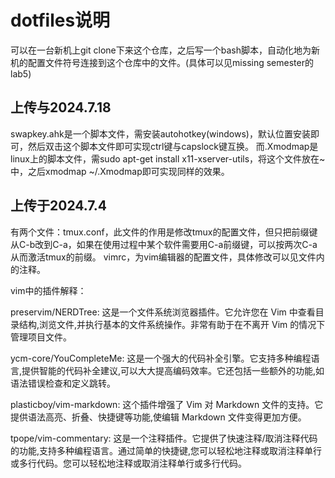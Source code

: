 # dotfiles说明
可以在一台新机上git clone下来这个仓库，之后写一个bash脚本，自动化地为新机的配置文件符号连接到这个仓库中的文件。(具体可以见missing semester的lab5)

## 上传与2024.7.18
swapkey.ahk是一个脚本文件，需安装autohotkey(windows)，默认位置安装即可，然后双击这个脚本文件即可实现ctrl键与capslock键互换。
而.Xmodmap是linux上的脚本文件，需sudo apt-get install x11-xserver-utils，将这个文件放在~中，之后xmodmap ~/.Xmodmap即可实现同样的效果。


## 上传于2024.7.4
有两个文件：tmux.conf，此文件的作用是修改tmux的配置文件，但只把前缀键从C-b改到C-a，如果在使用过程中某个软件需要用C-a前缀键，可以按两次C-a从而激活tmux的前缀。
vimrc，为vim编辑器的配置文件，具体修改可以见文件内的注释。

vim中的插件解释：

preservim/NERDTree:
这是一个文件系统浏览器插件。它允许您在 Vim 中查看目录结构,浏览文件,并执行基本的文件系统操作。非常有助于在不离开 Vim 的情况下管理项目文件。

ycm-core/YouCompleteMe:
这是一个强大的代码补全引擎。它支持多种编程语言,提供智能的代码补全建议,可以大大提高编码效率。它还包括一些额外的功能,如语法错误检查和定义跳转。

plasticboy/vim-markdown:
这个插件增强了 Vim 对 Markdown 文件的支持。它提供语法高亮、折叠、快捷键等功能,使编辑 Markdown 文件变得更加方便。

tpope/vim-commentary:
这是一个注释插件。它提供了快速注释/取消注释代码的功能,支持多种编程语言。通过简单的快捷键,您可以轻松地注释或取消注释单行或多行代码。您可以轻松地注释或取消注释单行或多行代码。
